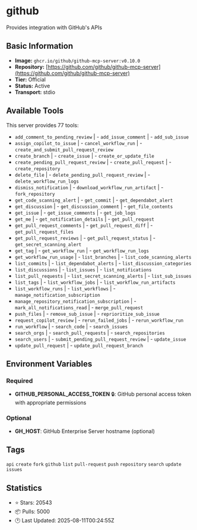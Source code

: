 # github

Provides integration with GitHub's APIs

## Basic Information

- **Image:** `ghcr.io/github/github-mcp-server:v0.10.0`
- **Repository:** [https://github.com/github/github-mcp-server](https://github.com/github/github-mcp-server)
- **Tier:** Official
- **Status:** Active
- **Transport:** stdio

## Available Tools

This server provides 77 tools:

- `add_comment_to_pending_review` | - `add_issue_comment` | - `add_sub_issue`
- `assign_copilot_to_issue` | - `cancel_workflow_run` | - `create_and_submit_pull_request_review`
- `create_branch` | - `create_issue` | - `create_or_update_file`
- `create_pending_pull_request_review` | - `create_pull_request` | - `create_repository`
- `delete_file` | - `delete_pending_pull_request_review` | - `delete_workflow_run_logs`
- `dismiss_notification` | - `download_workflow_run_artifact` | - `fork_repository`
- `get_code_scanning_alert` | - `get_commit` | - `get_dependabot_alert`
- `get_discussion` | - `get_discussion_comment` | - `get_file_contents`
- `get_issue` | - `get_issue_comments` | - `get_job_logs`
- `get_me` | - `get_notification_details` | - `get_pull_request`
- `get_pull_request_comments` | - `get_pull_request_diff` | - `get_pull_request_files`
- `get_pull_request_reviews` | - `get_pull_request_status` | - `get_secret_scanning_alert`
- `get_tag` | - `get_workflow_run` | - `get_workflow_run_logs`
- `get_workflow_run_usage` | - `list_branches` | - `list_code_scanning_alerts`
- `list_commits` | - `list_dependabot_alerts` | - `list_discussion_categories`
- `list_discussions` | - `list_issues` | - `list_notifications`
- `list_pull_requests` | - `list_secret_scanning_alerts` | - `list_sub_issues`
- `list_tags` | - `list_workflow_jobs` | - `list_workflow_run_artifacts`
- `list_workflow_runs` | - `list_workflows` | - `manage_notification_subscription`
- `manage_repository_notification_subscription` | - `mark_all_notifications_read` | - `merge_pull_request`
- `push_files` | - `remove_sub_issue` | - `reprioritize_sub_issue`
- `request_copilot_review` | - `rerun_failed_jobs` | - `rerun_workflow_run`
- `run_workflow` | - `search_code` | - `search_issues`
- `search_orgs` | - `search_pull_requests` | - `search_repositories`
- `search_users` | - `submit_pending_pull_request_review` | - `update_issue`
- `update_pull_request` | - `update_pull_request_branch`

## Environment Variables

### Required

- **GITHUB_PERSONAL_ACCESS_TOKEN** 🔒: GitHub personal access token with appropriate permissions

### Optional

- **GH_HOST**: GitHub Enterprise Server hostname (optional)

## Tags

`api` `create` `fork` `github` `list` `pull-request` `push` `repository` `search` `update` `issues` 

## Statistics

- ⭐ Stars: 20543
- 📦 Pulls: 5000
- 🕐 Last Updated: 2025-08-11T00:24:55Z
